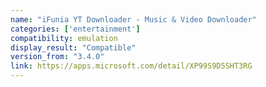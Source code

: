 ```yaml
---
name: "iFunia YT Downloader - Music & Video Downloader"
categories: ['entertainment']
compatibility: emulation
display_result: "Compatible"
version_from: "3.4.0"
link: https://apps.microsoft.com/detail/XP99S9D5SHT3RG
---
```

